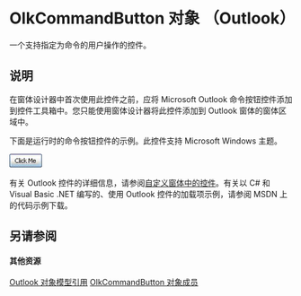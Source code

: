 
# OlkCommandButton 对象 （Outlook）

一个支持指定为命令的用户操作的控件。


## 说明

在窗体设计器中首次使用此控件之前，应将 Microsoft Outlook 命令按钮控件添加到控件工具箱中。您只能使用窗体设计器将此控件添加到 Outlook 窗体的窗体区域中。

下面是运行时的命令按钮控件的示例。此控件支持 Microsoft Windows 主题。


![](images/olCommandButton_ZA10120278.gif)



有关 Outlook 控件的详细信息，请参阅[自定义窗体中的控件](http://msdn.microsoft.com/library/fcba1b34-c526-5d01-8644-cb8852bd2348%28Office.15%29.aspx)。有关以 C# 和 Visual Basic .NET 编写的、使用 Outlook 控件的加载项示例，请参阅 MSDN 上的代码示例下载。


## 另请参阅


#### 其他资源


[Outlook 对象模型引用](http://msdn.microsoft.com/library/73221b13-d8d8-99b8-3394-b95dbbfd5ddc%28Office.15%29.aspx)
[OlkCommandButton 对象成员](de26575e-23dc-f1f1-c64a-e58a4b1c51cb.md)